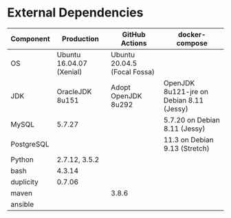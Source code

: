 # External Dependencies

| Component  | Production               | GitHub Actions               | docker-compose                           |
| -------    | ------------------------ | ---------------------------- | ---------------------------------------- |
| OS         | Ubuntu 16.04.07 (Xenial) | Ubuntu 20.04.5 (Focal Fossa) |                                          |
| JDK        | OracleJDK 8u151          | Adopt OpenJDK 8u292          | OpenJDK 8u121-jre on Debian 8.11 (Jessy) |
| MySQL      | 5.7.27                   |                              | 5.7.20 on Debian 8.11 (Jessy)            |
| PostgreSQL |                          |                              | 11.3 on Debian 9.13 (Stretch)            |
| Python     | 2.7.12, 3.5.2            |                              |                                          |
| bash       | 4.3.14                   |                              |                                          |
| duplicity  | 0.7.06                   |                              |                                          |
| maven      |                          | 3.8.6                        |                                          |
| ansible    |                          |                              |                                          |
